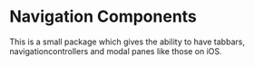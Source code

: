 # Navigation Components

This is a small package which gives the ability to have tabbars, navigationcontrollers and modal panes like those on iOS.